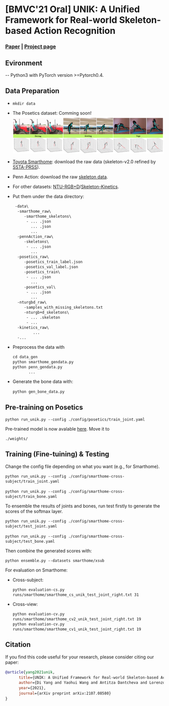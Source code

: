 # [BMVC'21 Oral] UNIK: A Unified Framework for Real-world Skeleton-based Action Recognition 

### [Paper](https://arxiv.org/pdf/2107.08580) | [Project page](https://yangdi666.github.io/UNIK-project/)



## Evironment

-- Python3 with PyTorch version >=Pytorch0.4.

## Data Preparation

 - `mkdir data`
 - The Posetics dataset: Comming soon!
   ![ad](https://github.com/YangDi666/UNIK/blob/main/demo/demo.png)
 - [Toyota Smarthome](https://github.com/YangDi666/SSTA-PRS#refined-pose-data): download the raw data (skeleton-v2.0 refined by [SSTA-PRSS](https://github.com/YangDi666/SSTA-PRS#refined-pose-data)). 
 - Penn Action: download the raw [skeleton data](https://drive.google.com/file/d/13RUvRrNFOlyKSVwNuQAYqg3Vib7Ffbn8/view?usp=sharing).
 - For other datasets: [NTU-RGB+D](https://github.com/shahroudy/NTURGB-D)/[Skeleton-Kinetics](https://github.com/yysijie/st-gcn).
 - Put them under the data directory:

        -data\
         -smarthome_raw\
            -smarthome_skeletons\
             - ... .json
               ... .json
               ...               
         -pennAction_raw\
            -skeletons\
             - ... .json
               ...
         -posetics_raw\
            -posetics_train_label.json
            -posetics_val_label.json  
            -posetics_train\
             - ... .json
               ...        
            -posetics_val\
             - ... .json
               ... 
         -nturgbd_raw\
            -samples_with_missing_skeletons.txt
            -nturgb+d_skeletons\
             - ... .skeleton
             - ...
         -kinetics_raw\             
                ...
         -...
             
 - Preprocess the data with
    ```
    cd data_gen
    python smarthome_gendata.py
    python penn_gendata.py
           ...
    ```
    
 - Generate the bone data with:

    ```python gen_bone_data.py```

## Pre-training on Posetics

    python run_unik.py --config ./config/posetics/train_joint.yaml
    
 
Pre-trained model is now avalable [here](https://drive.google.com/file/d/1K6RVaV02oy0gy8swab8V0s6T7a9YPuxS/view?usp=sharing). Move it to 

    ./weights/

## Training (Fine-tuining) & Testing

Change the config file depending on what you want (e.g., for Smarthome).

    python run_unik.py --config ./config/smarthome-cross-subject/train_joint.yaml
    
    python run_unik.py --config ./config/smarthome-cross-subject/train_bone.yaml

To ensemble the results of joints and bones, run test firstly to generate the scores of the softmax layer.

    python run_unik.py --config ./config/smarthome-cross-subject/test_joint.yaml
    
    python run_unik.py --config ./config/smarthome-cross-subject/test_bone.yaml

Then combine the generated scores with:

    python ensemble.py --datasets smarthome/xsub

For evaluation on Smarthome:

 - Cross-subject:
 
       python evaluation-cs.py runs/smarthome/smarthome_cs_unik_test_joint_right.txt 31
	
 - Cross-view:
 
       python evaluation-cv.py runs/smarthome/smarthome_cv2_unik_test_joint_right.txt 19
       python evaluation-cv.py runs/smarthome/smarthome_cv1_unik_test_joint_right.txt 19

## Citation
If you find this code useful for your research, please consider citing our paper:
```bibtex
@article{yang2021unik,
      title={UNIK: A Unified Framework for Real-world Skeleton-based Action Recognition}, 
      author={Di Yang and Yaohui Wang and Antitza Dantcheva and Lorenzo Garattoni and Gianpiero Francesca and Francois Bremond},
      year={2021},
      journal={arXiv preprint arXiv:2107.08580}
}
```
